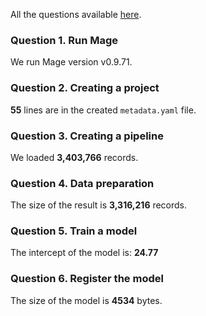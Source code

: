 All the questions available [here](https://github.com/DataTalksClub/mlops-zoomcamp/blob/main/cohorts/2024/03-orchestration/homework.md).

### Question 1. Run Mage

We run Mage version v0.9.71.

### Question 2. Creating a project

**55** lines are in the created `metadata.yaml` file.

### Question 3. Creating a pipeline

We loaded **3,403,766** records.

### Question 4. Data preparation

The size of the result is **3,316,216** records.

### Question 5. Train a model

The intercept of the model is: **24.77**

### Question 6. Register the model

The size of the model is **4534** bytes.

